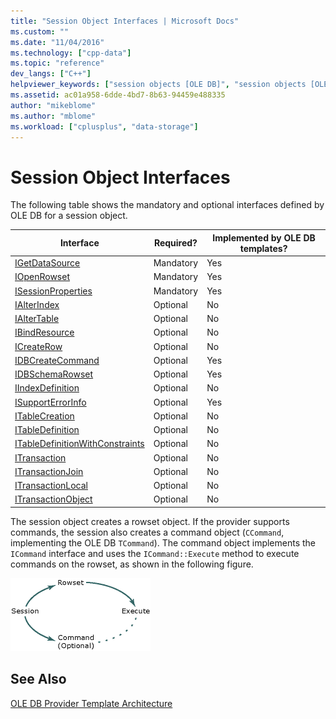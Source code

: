 ```yaml
---
title: "Session Object Interfaces | Microsoft Docs"
ms.custom: ""
ms.date: "11/04/2016"
ms.technology: ["cpp-data"]
ms.topic: "reference"
dev_langs: ["C++"]
helpviewer_keywords: ["session objects [OLE DB]", "session objects [OLE DB], interfaces", "OLE DB provider templates, object interfaces", "interfaces, session object", "interfaces, list of"]
ms.assetid: ac01a958-6dde-4bd7-8b63-94459e488335
author: "mikeblome"
ms.author: "mblome"
ms.workload: ["cplusplus", "data-storage"]
---
```

# Session Object Interfaces

The following table shows the mandatory and optional interfaces defined by OLE DB for a session object.  

|Interface|Required?|Implemented by OLE DB templates?|
|---------------|---------------|--------------------------------------|
|[IGetDataSource](/previous-versions/windows/desktop/ms709721)|Mandatory|Yes|
|[IOpenRowset](/previous-versions/windows/desktop/ms716946)|Mandatory|Yes|
|[ISessionProperties](/previous-versions/windows/desktop/ms713721)|Mandatory|Yes|
|[IAlterIndex](/previous-versions/windows/desktop/ms714943)|Optional|No|
|[IAlterTable](/previous-versions/windows/desktop/ms719764)|Optional|No|
|[IBindResource](/previous-versions/windows/desktop/ms714936)|Optional|No|
|[ICreateRow](/previous-versions/windows/desktop/ms716832)|Optional|No|
|[IDBCreateCommand](/previous-versions/windows/desktop/ms711625)|Optional|Yes|
|[IDBSchemaRowset](/previous-versions/windows/desktop/ms713686)|Optional|Yes|
|[IIndexDefinition](/previous-versions/windows/desktop/ms711593)|Optional|No|
|[ISupportErrorInfo](/previous-versions/windows/desktop/ms715816)|Optional|Yes|
|[ITableCreation](/previous-versions/windows/desktop/ms713639)|Optional|No|
|[ITableDefinition](/previous-versions/windows/desktop/ms714277)|Optional|No|
|[ITableDefinitionWithConstraints](/previous-versions/windows/desktop/ms720947)|Optional|No|
|[ITransaction](/previous-versions/windows/desktop/ms723053)|Optional|No|
|[ITransactionJoin](/previous-versions/windows/desktop/ms718071)|Optional|No|
|[ITransactionLocal](/previous-versions/windows/desktop/ms714893)|Optional|No|
|[ITransactionObject](/previous-versions/windows/desktop/ms713659)|Optional|No|  

The session object creates a rowset object. If the provider supports commands, the session also creates a command object (`CCommand`, implementing the OLE DB `TCommand`). The command object implements the `ICommand` interface and uses the `ICommand::Execute` method to execute commands on the rowset, as shown in the following figure.  

![Provider conceptual diagram](../../data/oledb/media/vc4u551.gif "vc4u551")  

## See Also  

[OLE DB Provider Template Architecture](../../data/oledb/ole-db-provider-template-architecture.md)